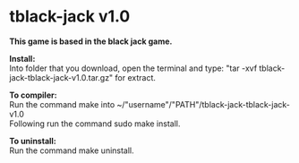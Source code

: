 # tblack-jack v1.0
	
<b>This game is based in the black jack game.</b>

<b>Install:</b><br/>
Into folder that you download, open the terminal and type: "tar -xvf tblack-jack-tblack-jack-v1.0.tar.gz" for extract.

<b>To compiler:</b><br/>
Run the command make into ~/"username"/"PATH"/tblack-jack-tblack-jack-v1.0<br/>
Following run the command sudo make install.

<b>To uninstall:</b><br />
Run the command make uninstall.
